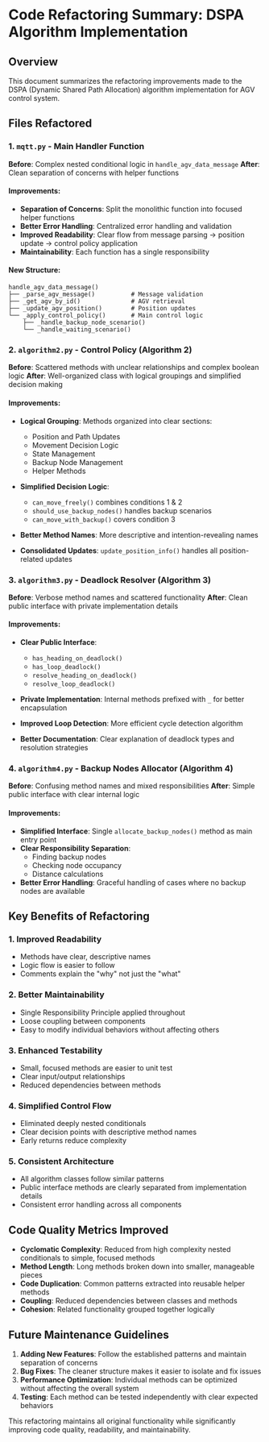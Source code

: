 # Code Refactoring Summary: DSPA Algorithm Implementation

## Overview
This document summarizes the refactoring improvements made to the DSPA (Dynamic Shared Path Allocation) algorithm implementation for AGV control system.

## Files Refactored

### 1. `mqtt.py` - Main Handler Function
**Before**: Complex nested conditional logic in `handle_agv_data_message`
**After**: Clean separation of concerns with helper functions

#### Improvements:
- **Separation of Concerns**: Split the monolithic function into focused helper functions
- **Better Error Handling**: Centralized error handling and validation
- **Improved Readability**: Clear flow from message parsing → position update → control policy application
- **Maintainability**: Each function has a single responsibility

#### New Structure:
```
handle_agv_data_message()
├── _parse_agv_message()          # Message validation
├── _get_agv_by_id()              # AGV retrieval
├── _update_agv_position()        # Position updates
└── _apply_control_policy()       # Main control logic
    ├── _handle_backup_node_scenario()
    └── _handle_waiting_scenario()
```

### 2. `algorithm2.py` - Control Policy (Algorithm 2)
**Before**: Scattered methods with unclear relationships and complex boolean logic
**After**: Well-organized class with logical groupings and simplified decision making

#### Improvements:
- **Logical Grouping**: Methods organized into clear sections:
  - Position and Path Updates
  - Movement Decision Logic  
  - State Management
  - Backup Node Management
  - Helper Methods

- **Simplified Decision Logic**: 
  - `can_move_freely()` combines conditions 1 & 2
  - `should_use_backup_nodes()` handles backup scenarios
  - `can_move_with_backup()` covers condition 3

- **Better Method Names**: More descriptive and intention-revealing names
- **Consolidated Updates**: `update_position_info()` handles all position-related updates

### 3. `algorithm3.py` - Deadlock Resolver (Algorithm 3)
**Before**: Verbose method names and scattered functionality
**After**: Clean public interface with private implementation details

#### Improvements:
- **Clear Public Interface**:
  - `has_heading_on_deadlock()`
  - `has_loop_deadlock()`
  - `resolve_heading_on_deadlock()`
  - `resolve_loop_deadlock()`

- **Private Implementation**: Internal methods prefixed with `_` for better encapsulation
- **Improved Loop Detection**: More efficient cycle detection algorithm
- **Better Documentation**: Clear explanation of deadlock types and resolution strategies

### 4. `algorithm4.py` - Backup Nodes Allocator (Algorithm 4)
**Before**: Confusing method names and mixed responsibilities
**After**: Simple public interface with clear internal logic

#### Improvements:
- **Simplified Interface**: Single `allocate_backup_nodes()` method as main entry point
- **Clear Responsibility Separation**:
  - Finding backup nodes
  - Checking node occupancy
  - Distance calculations
- **Better Error Handling**: Graceful handling of cases where no backup nodes are available

## Key Benefits of Refactoring

### 1. **Improved Readability**
- Methods have clear, descriptive names
- Logic flow is easier to follow
- Comments explain the "why" not just the "what"

### 2. **Better Maintainability**
- Single Responsibility Principle applied throughout
- Loose coupling between components
- Easy to modify individual behaviors without affecting others

### 3. **Enhanced Testability**
- Small, focused methods are easier to unit test
- Clear input/output relationships
- Reduced dependencies between methods

### 4. **Simplified Control Flow**
- Eliminated deeply nested conditionals
- Clear decision points with descriptive method names
- Early returns reduce complexity

### 5. **Consistent Architecture**
- All algorithm classes follow similar patterns
- Public interface methods are clearly separated from implementation details
- Consistent error handling across all components

## Code Quality Metrics Improved

- **Cyclomatic Complexity**: Reduced from high complexity nested conditionals to simple, focused methods
- **Method Length**: Long methods broken down into smaller, manageable pieces
- **Code Duplication**: Common patterns extracted into reusable helper methods
- **Coupling**: Reduced dependencies between classes and methods
- **Cohesion**: Related functionality grouped together logically

## Future Maintenance Guidelines

1. **Adding New Features**: Follow the established patterns and maintain separation of concerns
2. **Bug Fixes**: The cleaner structure makes it easier to isolate and fix issues
3. **Performance Optimization**: Individual methods can be optimized without affecting the overall system
4. **Testing**: Each method can be tested independently with clear expected behaviors

This refactoring maintains all original functionality while significantly improving code quality, readability, and maintainability.
